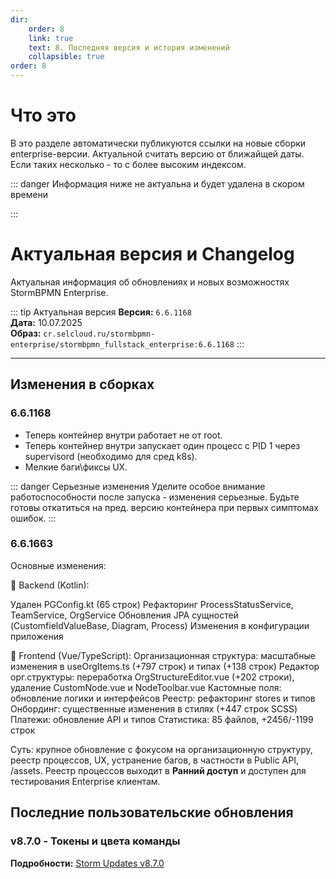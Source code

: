 ```yaml
---
dir:
    order: 8
    link: true
    text: 8. Последняя версия и история изменений
    collapsible: true
order: 8
---
```


# Что это

В это разделе автоматически публикуются ссылки на новые сборки enterprise-версии. Актуальной считать версию от ближайщей даты. Если таких несколько - то с более высоким индексом.

::: danger
Информация ниже не актуальна и будет удалена в скором времени

:::

# Актуальная версия и Changelog

Актуальная информация об обновлениях и новых возможностях StormBPMN Enterprise.

::: tip Актуальная версия
**Версия:** `6.6.1168`  
**Дата:** 10.07.2025  
**Образ:** `cr.selcloud.ru/stormbpmn-enterprise/stormbpmn_fullstack_enterprise:6.6.1168`
:::

---

## Изменения в сборках

### 6.6.1168

-   Теперь контейнер внутри работает не от root.
-   Теперь контейнер внутри запускает один процесс с PID 1 через supervisord (необходимо для сред k8s).
-   Мелкие баги\фиксы UX.

::: danger Серьезные изменения
Уделите особое внимание работоспособности после запуска - изменения серьезные. Будьте готовы откатиться на пред. версию контейнера при первых симптомах ошибок.
:::

### 6.6.1663

Основные изменения:

🔧 Backend (Kotlin):

Удален PGConfig.kt (65 строк)
Рефакторинг ProcessStatusService, TeamService, OrgService
Обновления JPA сущностей (CustomfieldValueBase, Diagram, Process)
Изменения в конфигурации приложения

🎨 Frontend (Vue/TypeScript):
Организационная структура: масштабные изменения в useOrgItems.ts (+797 строк) и типах (+138 строк)
Редактор орг.структуры: переработка OrgStructureEditor.vue (+202 строки), удаление CustomNode.vue и NodeToolbar.vue
Кастомные поля: обновление логики и интерфейсов
Реестр: рефакторинг stores и типов
Онбординг: существенные изменения в стилях (+447 строк SCSS)
Платежи: обновление API и типов
Статистика: 85 файлов, +2456/-1199 строк

Суть: крупное обновление с фокусом на организационную структуру, реестр процессов, UX, устранение багов, в частности в Public API, /assets. Реестр процессов выходит в **Ранний доступ** и доступен для тестирования Enterprise клиентам.

## Последние пользовательские обновления

### v8.7.0 - Токены и цвета команды

**Подробности:** [Storm Updates v8.7.0](https://stormbpmn.com/blog/storm-updates/v870-token-i-cveta-komandy)

